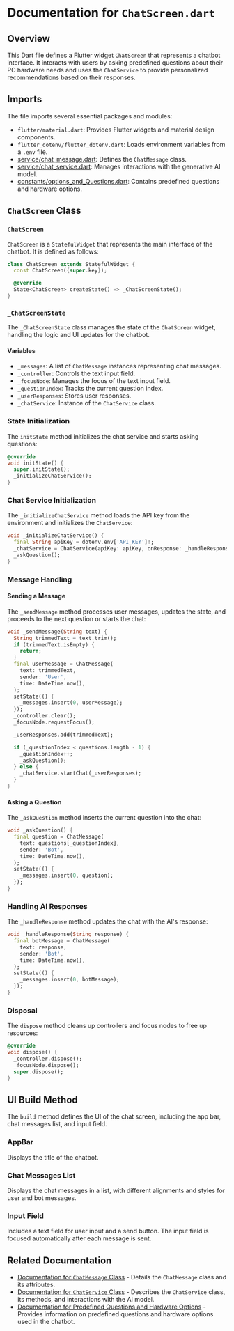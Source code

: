 # Documentation for `ChatScreen.dart`

## Overview
This Dart file defines a Flutter widget `ChatScreen` that represents a chatbot interface. It interacts with users by asking predefined questions about their PC hardware needs and uses the `ChatService` to provide personalized recommendations based on their responses.

## Imports
The file imports several essential packages and modules:
- `flutter/material.dart`: Provides Flutter widgets and material design components.
- `flutter_dotenv/flutter_dotenv.dart`: Loads environment variables from a `.env` file.
- [service/chat_message.dart](Documentation_for_chat_message.md): Defines the `ChatMessage` class.
- [service/chat_service.dart](Documentation_for_chat_service.md): Manages interactions with the generative AI model.
- [constants/options_and_Questions.dart](Documentation_for_options_and_Questions.md): Contains predefined questions and hardware options.

## `ChatScreen` Class
### `ChatScreen`
`ChatScreen` is a `StatefulWidget` that represents the main interface of the chatbot. It is defined as follows:
```dart
class ChatScreen extends StatefulWidget {
  const ChatScreen({super.key});

  @override
  State<ChatScreen> createState() => _ChatScreenState();
}
```

### `_ChatScreenState`
The `_ChatScreenState` class manages the state of the `ChatScreen` widget, handling the logic and UI updates for the chatbot.

#### Variables
- `_messages`: A list of `ChatMessage` instances representing chat messages.
- `_controller`: Controls the text input field.
- `_focusNode`: Manages the focus of the text input field.
- `_questionIndex`: Tracks the current question index.
- `_userResponses`: Stores user responses.
- `_chatService`: Instance of the `ChatService` class.

### State Initialization
The `initState` method initializes the chat service and starts asking questions:
```dart
@override
void initState() {
  super.initState();
  _initializeChatService();
}
```

### Chat Service Initialization
The `_initializeChatService` method loads the API key from the environment and initializes the `ChatService`:
```dart
void _initializeChatService() {
  final String apiKey = dotenv.env['API_KEY']!;
  _chatService = ChatService(apiKey: apiKey, onResponse: _handleResponse);
  _askQuestion();
}
```

### Message Handling
#### Sending a Message
The `_sendMessage` method processes user messages, updates the state, and proceeds to the next question or starts the chat:
```dart
void _sendMessage(String text) {
  String trimmedText = text.trim();
  if (trimmedText.isEmpty) {
    return;
  }
  final userMessage = ChatMessage(
    text: trimmedText,
    sender: 'User',
    time: DateTime.now(),
  );
  setState(() {
    _messages.insert(0, userMessage);
  });
  _controller.clear();
  _focusNode.requestFocus();

  _userResponses.add(trimmedText);

  if (_questionIndex < questions.length - 1) {
    _questionIndex++;
    _askQuestion();
  } else {
    _chatService.startChat(_userResponses);
  }
}
```

#### Asking a Question
The `_askQuestion` method inserts the current question into the chat:
```dart
void _askQuestion() {
  final question = ChatMessage(
    text: questions[_questionIndex],
    sender: 'Bot',
    time: DateTime.now(),
  );
  setState(() {
    _messages.insert(0, question);
  });
}
```

### Handling AI Responses
The `_handleResponse` method updates the chat with the AI's response:
```dart
void _handleResponse(String response) {
  final botMessage = ChatMessage(
    text: response,
    sender: 'Bot',
    time: DateTime.now(),
  );
  setState(() {
    _messages.insert(0, botMessage);
  });
}
```

### Disposal
The `dispose` method cleans up controllers and focus nodes to free up resources:
```dart
@override
void dispose() {
  _controller.dispose();
  _focusNode.dispose();
  super.dispose();
}
```

## UI Build Method
The `build` method defines the UI of the chat screen, including the app bar, chat messages list, and input field.

### AppBar
Displays the title of the chatbot.

### Chat Messages List
Displays the chat messages in a list, with different alignments and styles for user and bot messages.

### Input Field
Includes a text field for user input and a send button. The input field is focused automatically after each message is sent.

## Related Documentation
- [Documentation for `ChatMessage` Class](frontend/Documentation_for_chat_message.md) - Details the `ChatMessage` class and its attributes.
- [Documentation for `ChatService` Class](frontend/Documentation_for_chat_service.md) - Describes the `ChatService` class, its methods, and interactions with the AI model.
- [Documentation for Predefined Questions and Hardware Options](frontend/Documentation_for_options_and_Questions.md) - Provides information on predefined questions and hardware options used in the chatbot.
